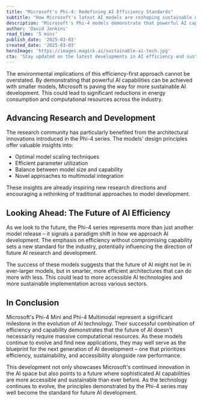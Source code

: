 ```yaml
---
title: "Microsoft's Phi-4: Redefining AI Efficiency Standards"
subtitle: "How Microsoft's latest AI models are reshaping sustainable development"
description: "Microsoft's Phi-4 models demonstrate that powerful AI capabilities can be achieved with smaller, more efficient models, paving the way for sustainable AI development and reduced energy consumption across the industry."
author: 'David Jenkins'
read_time: '5 mins'
publish_date: '2025-03-03'
created_date: '2025-03-03'
heroImage: 'https://images.magick.ai/sustainable-ai-tech.jpg'
cta: 'Stay updated on the latest developments in AI efficiency and sustainable technology. Follow us on LinkedIn for exclusive insights and analysis from our expert team.'
---
```


The environmental implications of this efficiency-first approach cannot be overstated. By demonstrating that powerful AI capabilities can be achieved with smaller models, Microsoft is paving the way for more sustainable AI development. This could lead to significant reductions in energy consumption and computational resources across the industry.

## Advancing Research and Development

The research community has particularly benefited from the architectural innovations introduced in the Phi-4 series. The models' design principles offer valuable insights into:

- Optimal model scaling techniques
- Efficient parameter utilization
- Balance between model size and capability
- Novel approaches to multimodal integration

These insights are already inspiring new research directions and encouraging a rethinking of traditional approaches to model development.

## Looking Ahead: The Future of AI Efficiency

As we look to the future, the Phi-4 series represents more than just another model release – it signals a paradigm shift in how we approach AI development. The emphasis on efficiency without compromising capability sets a new standard for the industry, potentially influencing the direction of future AI research and development.

The success of these models suggests that the future of AI might not lie in ever-larger models, but in smarter, more efficient architectures that can do more with less. This could lead to more accessible AI technologies and more sustainable implementation across various sectors.

## In Conclusion

Microsoft's Phi-4 Mini and Phi-4 Multimodal represent a significant milestone in the evolution of AI technology. Their successful combination of efficiency and capability demonstrates that the future of AI doesn't necessarily require massive computational resources. As these models continue to evolve and find new applications, they may well serve as the blueprint for the next generation of AI development – one that prioritizes efficiency, sustainability, and accessibility alongside raw performance.

This development not only showcases Microsoft's continued innovation in the AI space but also points to a future where sophisticated AI capabilities are more accessible and sustainable than ever before. As the technology continues to evolve, the principles demonstrated by the Phi-4 series may well become the standard for future AI development.